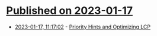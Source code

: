 # [Published on 2023-01-17](index.md)

* [2023-01-17, 11:17:02](https://news.ycombinator.com/item?id=34411251) - [Priority Hints and Optimizing LCP](https://imkev.dev/fetchpriority-opportunity)
